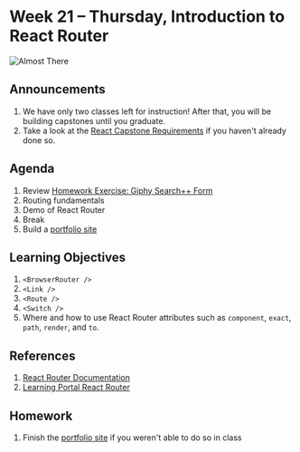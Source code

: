 # Week 21 – Thursday, Introduction to React Router

![Almost There](https://media.giphy.com/media/xUOxfh6ZM75efM3Bqo/giphy.gif)

## Announcements
1. We have only two classes left for instruction! After that, you will be building capstones until you graduate.
1. Take a look at the [React Capstone Requirements](../../../week22/Phase3_react-project/README.md) if you haven't already done so.

## Agenda
1. Review [Homework Exercise: Giphy Search++ Form](../../1-tuesday/class/exercise/README.md)
1. Routing fundamentals
1. Demo of React Router
1. Break
1. Build a [portfolio site](../class/exercise/README.md)

## Learning Objectives
1. `<BrowserRouter />`
1. `<Link />`
1. `<Route />`
1. `<Switch />`
1. Where and how to use React Router attributes such as `component`, `exact`, `path`, `render`, and `to`.

## References
1. [React Router Documentation](https://reactrouter.com/)
1. [Learning Portal React Router](https://learn.digitalcrafts.com/flex/lessons/full-stack-frameworks/react-router/#learning-objectives)

## Homework
1. Finish the [portfolio site](../class/exercise/README.md) if you weren't able to do so in class



